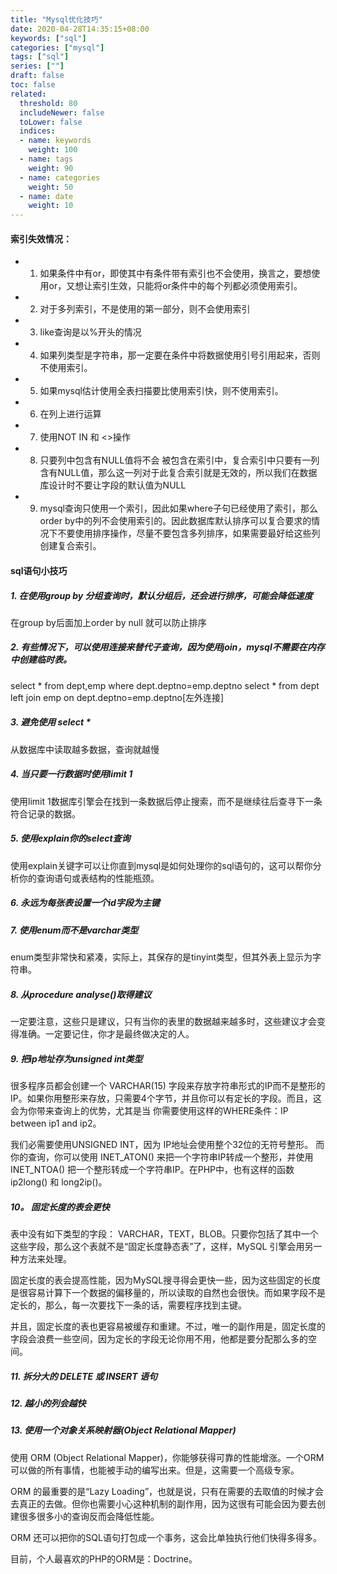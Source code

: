 ```yaml
---
title: "Mysql优化技巧"
date: 2020-04-28T14:35:15+08:00
keywords: ["sql"]
categories: ["mysql"]
tags: ["sql"]
series: [""]
draft: false
toc: false
related:
  threshold: 80
  includeNewer: false
  toLower: false
  indices:
  - name: keywords
    weight: 100
  - name: tags
    weight: 90
  - name: categories
    weight: 50
  - name: date
    weight: 10
---
```


#### 索引失效情况：
- 1. 如果条件中有or，即使其中有条件带有索引也不会使用，换言之，要想使用or，又想让索引生效，只能将or条件中的每个列都必须使用索引。
- 2. 对于多列索引，不是使用的第一部分，则不会使用索引
- 3. like查询是以%开头的情况
- 4. 如果列类型是字符串，那一定要在条件中将数据使用引号引用起来，否则不使用索引。
- 5. 如果mysql估计使用全表扫描要比使用索引快，则不使用索引。
- 6. 在列上进行运算
- 7. 使用NOT IN 和 <>操作
- 8. 只要列中包含有NULL值将不会 被包含在索引中，复合索引中只要有一列含有NULL值，那么这一列对于此复合索引就是无效的，所以我们在数据库设计时不要让字段的默认值为NULL
- 9. mysql查询只使用一个索引，因此如果where子句已经使用了索引，那么order by中的列不会使用索引的。因此数据库默认排序可以复合要求的情况下不要使用排序操作，尽量不要包含多列排序，如果需要最好给这些列创建复合索引。


#### sql语句小技巧
##### 1. 在使用group by 分组查询时，默认分组后，还会进行排序，可能会降低速度 
在group by后面加上order by null 就可以防止排序

##### 2. 有些情况下，可以使用连接来替代子查询，因为使用join，mysql不需要在内存中创建临时表。
select * from dept,emp where dept.deptno=emp.deptno
select * from dept left join emp on dept.deptno=emp.deptno[左外连接]

##### 3. 避免使用 select *
从数据库中读取越多数据，查询就越慢

##### 4. 当只要一行数据时使用limit 1
使用limit 1数据库引擎会在找到一条数据后停止搜索，而不是继续往后查寻下一条符合记录的数据。

##### 5. 使用explain你的select查询
使用explain关键字可以让你直到mysql是如何处理你的sql语句的，这可以帮你分析你的查询语句或表结构的性能瓶颈。

##### 6. 永远为每张表设置一个id字段为主键

##### 7. 使用enum而不是varchar类型
enum类型非常快和紧凑，实际上，其保存的是tinyint类型，但其外表上显示为字符串。

##### 8. 从procedure analyse()取得建议
一定要注意，这些只是建议，只有当你的表里的数据越来越多时，这些建议才会变得准确。一定要记住，你才是最终做决定的人。

##### 9. 把ip地址存为unsigned int类型
很多程序员都会创建一个 VARCHAR(15) 字段来存放字符串形式的IP而不是整形的IP。如果你用整形来存放，只需要4个字节，并且你可以有定长的字段。而且，这会为你带来查询上的优势，尤其是当 你需要使用这样的WHERE条件：IP between ip1 and ip2。

我们必需要使用UNSIGNED INT，因为 IP地址会使用整个32位的无符号整形。
而你的查询，你可以使用 INET_ATON() 来把一个字符串IP转成一个整形，并使用 INET_NTOA() 把一个整形转成一个字符串IP。在PHP中，也有这样的函数 ip2long() 和 long2ip()。

##### 10。 固定长度的表会更快
表中没有如下类型的字段： VARCHAR，TEXT，BLOB。只要你包括了其中一个这些字段，那么这个表就不是“固定长度静态表”了，这样，MySQL 引擎会用另一种方法来处理。

固定长度的表会提高性能，因为MySQL搜寻得会更快一些，因为这些固定的长度是很容易计算下一个数据的偏移量的，所以读取的自然也会很快。而如果字段不是定长的，那么，每一次要找下一条的话，需要程序找到主键。

并且，固定长度的表也更容易被缓存和重建。不过，唯一的副作用是，固定长度的字段会浪费一些空间，因为定长的字段无论你用不用，他都是要分配那么多的空间。


##### 11. 拆分大的 DELETE 或 INSERT 语句

##### 12. 越小的列会越快

##### 13. 使用一个对象关系映射器(Object Relational Mapper)

使用 ORM (Object Relational Mapper)，你能够获得可靠的性能增涨。一个ORM可以做的所有事情，也能被手动的编写出来。但是，这需要一个高级专家。

ORM 的最重要的是“Lazy Loading”，也就是说，只有在需要的去取值的时候才会去真正的去做。但你也需要小心这种机制的副作用，因为这很有可能会因为要去创建很多很多小的查询反而会降低性能。

ORM 还可以把你的SQL语句打包成一个事务，这会比单独执行他们快得多得多。

目前，个人最喜欢的PHP的ORM是：Doctrine。





